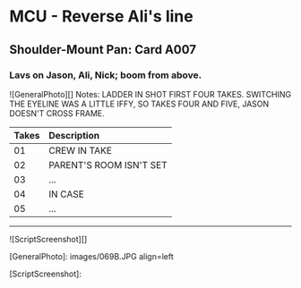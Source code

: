 # MCU - Reverse Ali's line

## Shoulder-Mount Pan: Card A007

### Lavs on Jason, Ali, Nick; boom from above.

![GeneralPhoto][]
Notes: LADDER IN SHOT FIRST FOUR TAKES. SWITCHING THE EYELINE WAS A LITTLE IFFY, SO TAKES FOUR AND FIVE, JASON DOESN'T CROSS FRAME.

| Takes | Description |
|:---|:----|
| 01 | CREW IN TAKE |
| 02 | PARENT'S ROOM ISN'T SET |
| 03 | ... |
| 04 | IN CASE |
| 05 | ... |

----

![ScriptScreenshot][]


[GeneralPhoto]:  images/069B.JPG align=left

[ScriptScreenshot]: 
